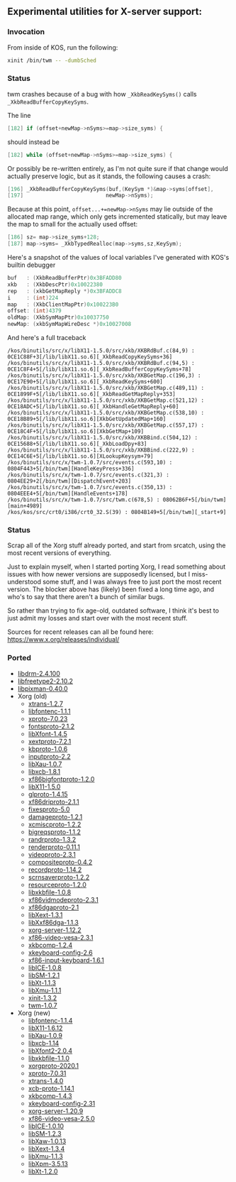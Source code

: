 
<a name="X-server"></a>
## Experimental utilities for X-server support:

### Invocation

From inside of KOS, run the following:

```sh
xinit /bin/twm -- -dumbSched
```


### Status

twm crashes because of a bug with how `_XkbReadKeySyms()` calls `_XkbReadBufferCopyKeySyms`.

The line

```c
[182] if (offset+newMap->nSyms>=map->size_syms) {
```

should instead be

```c
[182] while (offset+newMap->nSyms>=map->size_syms) {
```

Or possibly be re-written entirely, as I'm not quite sure if that change would actually preserve logic, but as it stands, the following causes a crash:

```c
[196] _XkbReadBufferCopyKeySyms(buf,(KeySym *)&map->syms[offset],
[197]                          newMap->nSyms);
```

Because at this point, `offset...+=newMap->nSyms` may lie outside of the allocated map range, which only gets incremented statically, but may leave the map to small for the actually used offset:

```c
[186] sz= map->size_syms+128;
[187] map->syms= _XkbTypedRealloc(map->syms,sz,KeySym);
```

Here's a snapshot of the values of local variables I've generated with KOS's builtin debugger

```c
buf   : (XkbReadBufferPtr)0x3BFADD80
xkb   : (XkbDescPtr)0x10022380
rep   : (xkbGetMapReply *)0x3BFADDC8
i     : (int)224
map   : (XkbClientMapPtr)0x100223B0
offset: (int)4379
oldMap: (XkbSymMapPtr)0x10037750
newMap: (xkbSymMapWireDesc *)0x10027008
```

And here's a full traceback

```
/kos/binutils/src/x/libX11-1.5.0/src/xkb/XKBRdBuf.c(84,9) : 0CE1C88F+3[/lib/libX11.so.6][_XkbReadCopyKeySyms+36]
/kos/binutils/src/x/libX11-1.5.0/src/xkb/XKBRdBuf.c(94,5) : 0CE1C8F4+5[/lib/libX11.so.6][_XkbReadBufferCopyKeySyms+78]
/kos/binutils/src/x/libX11-1.5.0/src/xkb/XKBGetMap.c(196,3) : 0CE17E90+5[/lib/libX11.so.6][_XkbReadKeySyms+600]
/kos/binutils/src/x/libX11-1.5.0/src/xkb/XKBGetMap.c(489,11) : 0CE1899F+5[/lib/libX11.so.6][_XkbReadGetMapReply+353]
/kos/binutils/src/x/libX11-1.5.0/src/xkb/XKBGetMap.c(521,12) : 0CE18ADC+5[/lib/libX11.so.6][_XkbHandleGetMapReply+60]
/kos/binutils/src/x/libX11-1.5.0/src/xkb/XKBGetMap.c(538,10) : 0CE18B89+5[/lib/libX11.so.6][XkbGetUpdatedMap+160]
/kos/binutils/src/x/libX11-1.5.0/src/xkb/XKBGetMap.c(557,17) : 0CE18C4F+5[/lib/libX11.so.6][XkbGetMap+109]
/kos/binutils/src/x/libX11-1.5.0/src/xkb/XKBBind.c(504,12) : 0CE15688+5[/lib/libX11.so.6][_XkbLoadDpy+83]
/kos/binutils/src/x/libX11-1.5.0/src/xkb/XKBBind.c(222,9) : 0CE14C6E+5[/lib/libX11.so.6][XLookupKeysym+79]
/kos/binutils/src/x/twm-1.0.7/src/events.c(593,10) : 0804F443+5[/bin/twm][HandleKeyPress+336]
/kos/binutils/src/x/twm-1.0.7/src/events.c(321,3) : 0804EE29+2[/bin/twm][DispatchEvent+203]
/kos/binutils/src/x/twm-1.0.7/src/events.c(350,13) : 0804EEE4+5[/bin/twm][HandleEvents+178]
/kos/binutils/src/x/twm-1.0.7/src/twm.c(678,5) : 08062B6F+5[/bin/twm][main+4989]
/kos/kos/src/crt0/i386/crt0_32.S(39) : 0804B149+5[/bin/twm][_start+9]
```


### Status

Scrap all of the Xorg stuff already ported, and start from srcatch, using the most recent versions of everything.

Just to explain myself, when I started porting Xorg, I read something about issues with how newer versions are supposedly licensed, but I miss-understood some stuff, and I was always free to just port the most recent version. The blocker above has (likely) been fixed a long time ago, and who's to say that there aren't a bunch of similar bugs.

So rather than trying to fix age-old, outdated software, I think it's best to just admit my losses and start over with the most recent stuff.

Sources for recent releases can all be found here: https://www.x.org/releases/individual/


### Ported

- [libdrm-2.4.100](https://dri.freedesktop.org/libdrm/)
- [libfreetype2-2.10.2](https://www.freetype.org/)
- [libpixman-0.40.0](http://pixman.org/)
- Xorg (old)
	- [xtrans-1.2.7](https://www.x.org/releases/X11R7.7/src/lib)
	- [libfontenc-1.1.1](https://www.x.org/releases/X11R7.7/src/everything)
	- [xproto-7.0.23](https://www.x.org/releases/X11R7.7/src/everything)
	- [fontsproto-2.1.2](https://www.x.org/releases/X11R7.7/src/everything)
	- [libXfont-1.4.5](https://www.x.org/releases/X11R7.7/src/everything)
	- [xextproto-7.2.1](https://www.x.org/releases/X11R7.7/src/everything)
	- [kbproto-1.0.6](https://www.x.org/releases/X11R7.7/src/everything)
	- [inputproto-2.2](https://www.x.org/releases/X11R7.7/src/everything)
	- [libXau-1.0.7](https://www.x.org/releases/X11R7.7/src/everything)
	- [libxcb-1.8.1](https://www.x.org/releases/X11R7.7/src/everything)
	- [xf86bigfontproto-1.2.0](https://www.x.org/releases/X11R7.7/src/everything)
	- [libX11-1.5.0](https://www.x.org/releases/X11R7.7/src/everything)
	- [glproto-1.4.15](https://www.x.org/releases/X11R7.7/src/everything)
	- [xf86driproto-2.1.1](https://www.x.org/releases/X11R7.7/src/everything)
	- [fixesproto-5.0](https://www.x.org/releases/X11R7.7/src/everything)
	- [damageproto-1.2.1](https://www.x.org/releases/X11R7.7/src/everything)
	- [xcmiscproto-1.2.2](https://www.x.org/releases/X11R7.7/src/everything)
	- [bigreqsproto-1.1.2](https://www.x.org/releases/X11R7.7/src/everything)
	- [randrproto-1.3.2](https://www.x.org/releases/X11R7.7/src/everything)
	- [renderproto-0.11.1](https://www.x.org/releases/X11R7.7/src/everything)
	- [videoproto-2.3.1](https://www.x.org/releases/X11R7.7/src/everything)
	- [compositeproto-0.4.2](https://www.x.org/releases/X11R7.7/src/everything)
	- [recordproto-1.14.2](https://www.x.org/releases/X11R7.7/src/everything)
	- [scrnsaverproto-1.2.2](https://www.x.org/releases/X11R7.7/src/everything)
	- [resourceproto-1.2.0](https://www.x.org/releases/X11R7.7/src/everything)
	- [libxkbfile-1.0.8](https://www.x.org/releases/X11R7.7/src/everything)
	- [xf86vidmodeproto-2.3.1](https://www.x.org/releases/X11R7.7/src/everything)
	- [xf86dgaproto-2.1](https://www.x.org/releases/X11R7.7/src/everything)
	- [libXext-1.3.1](https://www.x.org/releases/X11R7.7/src/everything)
	- [libXxf86dga-1.1.3](https://www.x.org/releases/X11R7.7/src/everything)
	- [xorg-server-1.12.2](https://www.x.org/releases/X11R7.7/src/everything)
	- [xf86-video-vesa-2.3.1](https://www.x.org/releases/X11R7.7/src/everything)
	- [xkbcomp-1.2.4](https://www.x.org/releases/X11R7.7/src/everything)
	- [xkeyboard-config-2.6](https://www.x.org/releases/X11R7.7/src/everything)
	- [xf86-input-keyboard-1.6.1](https://www.x.org/releases/X11R7.7/src/everything)
	- [libICE-1.0.8](https://www.x.org/releases/X11R7.7/src/everything)
	- [libSM-1.2.1](https://www.x.org/releases/X11R7.7/src/everything)
	- [libXt-1.1.3](https://www.x.org/releases/X11R7.7/src/everything)
	- [libXmu-1.1.1](https://www.x.org/releases/X11R7.7/src/everything)
	- [xinit-1.3.2](https://www.x.org/archive//individual/app)
	- [twm-1.0.7](https://www.x.org/archive//individual/app)
- Xorg (new)
	- [libfontenc-1.1.4](https://www.x.org/releases/individual/lib/libfontenc-1.1.4.tar.gz)
	- [libX11-1.6.12](https://www.x.org/releases/individual/lib/libX11-1.6.12.tar.gz)
	- [libXau-1.0.9](https://www.x.org/releases/individual/lib/libXau-1.0.9.tar.gz)
	- [libxcb-1.14](https://www.x.org/releases/individual/lib/libxcb-1.14.tar.gz)
	- [libXfont2-2.0.4](https://www.x.org/releases/individual/lib/libXfont2-2.0.4.tar.gz)
	- [libxkbfile-1.1.0](https://www.x.org/releases/individual/lib/libxkbfile-1.1.0.tar.gz)
	- [xorgproto-2020.1](https://www.x.org/releases/individual/proto/xorgproto-2020.1.tar.gz)
	- [xproto-7.0.31](https://www.x.org/releases/individual/proto/xproto-7.0.31.tar.gz)
	- [xtrans-1.4.0](https://www.x.org/releases/individual/proto/xtrans-1.4.0.tar.gz)
	- [xcb-proto-1.14.1](https://www.x.org/releases/individual/proto/xcb-proto-1.14.1.tar.gz)
	- [xkbcomp-1.4.3](https://www.x.org/releases/individual/app/xkbcomp-1.4.3.tar.gz)
	- [xkeyboard-config-2.31](https://www.x.org/releases/individual/data/xkeyboard-config/xkeyboard-config-2.31.tar.gz)
	- [xorg-server-1.20.9](https://www.x.org/releases/individual/xserver/xorg-server-1.20.9.tar.gz)
	- [xf86-video-vesa-2.5.0](https://www.x.org/releases/individual/driver/xf86-video-vesa-2.5.0.tar.gz)
	- [libICE-1.0.10](https://www.x.org/releases/individual/lib/libICE-1.0.10.tar.gz)
	- [libSM-1.2.3](https://www.x.org/releases/individual/lib/libSM-1.2.3.tar.gz)
	- [libXaw-1.0.13](https://www.x.org/releases/individual/lib/libXaw-1.0.13.tar.gz)
	- [libXext-1.3.4](https://www.x.org/releases/individual/lib/libXext-1.3.4.tar.gz)
	- [libXmu-1.1.3](https://www.x.org/releases/individual/lib/libXmu-1.1.3.tar.gz)
	- [libXpm-3.5.13](https://www.x.org/releases/individual/lib/libXpm-3.5.13.tar.gz)
	- [libXt-1.2.0](https://www.x.org/releases/individual/lib/libXt-1.2.0.tar.gz)

